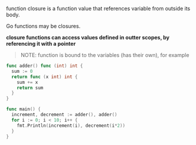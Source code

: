 function closure is a function value that references variable from outside its body.

Go functions may be closures.  

**closure functions can access values defined in outter scopes, by referencing it with a pointer**

> NOTE: function is bound to the variables (has their own), for example


```go
func adder() func (int) int {
  sum := 0
  return func (x int) int {
    sum += x
    return sum
  }
}

func main() {
  increment, decrement := adder(), adder()
  for i := 0; i < 10; i++ {
    fmt.Println(increment(i), decrement(i*2))
  }
}
```
